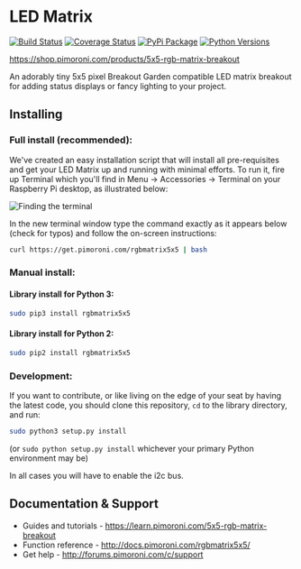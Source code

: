 # LED Matrix

[![Build Status](https://travis-ci.com/pimoroni/rgbmatrix5x5-python.svg?branch=master)](https://travis-ci.com/pimoroni/rgbmatrix5x5-python)
[![Coverage Status](https://coveralls.io/repos/github/pimoroni/rgbmatrix5x5-python/badge.svg?branch=master)](https://coveralls.io/github/pimoroni/rgbmatrix5x5-python?branch=master)
[![PyPi Package](https://img.shields.io/pypi/v/rgbmatrix5x5-python.svg)](https://pypi.python.org/pypi/rgbmatrix5x5-python)
[![Python Versions](https://img.shields.io/pypi/pyversions/rgbmatrix5x5-python.svg)](https://pypi.python.org/pypi/rgbmatrix5x5-python)

https://shop.pimoroni.com/products/5x5-rgb-matrix-breakout

An adorably tiny 5x5 pixel Breakout Garden compatible LED matrix breakout for adding status displays or fancy lighting to your project.

## Installing

### Full install (recommended):

We've created an easy installation script that will install all pre-requisites and get your LED Matrix
up and running with minimal efforts. To run it, fire up Terminal which you'll find in Menu -> Accessories -> Terminal
on your Raspberry Pi desktop, as illustrated below:

![Finding the terminal](http://get.pimoroni.com/resources/github-repo-terminal.png)

In the new terminal window type the command exactly as it appears below (check for typos) and follow the on-screen instructions:

```bash
curl https://get.pimoroni.com/rgbmatrix5x5 | bash
```

### Manual install:

#### Library install for Python 3:

```bash
sudo pip3 install rgbmatrix5x5
```

#### Library install for Python 2:

```bash
sudo pip2 install rgbmatrix5x5
```

### Development:

If you want to contribute, or like living on the edge of your seat by having the latest code, you should clone this repository, `cd` to the library directory, and run:

```bash
sudo python3 setup.py install
```
(or `sudo python setup.py install` whichever your primary Python environment may be)

In all cases you will have to enable the i2c bus.

## Documentation & Support

* Guides and tutorials - https://learn.pimoroni.com/5x5-rgb-matrix-breakout
* Function reference - http://docs.pimoroni.com/rgbmatrix5x5/
* Get help - http://forums.pimoroni.com/c/support
